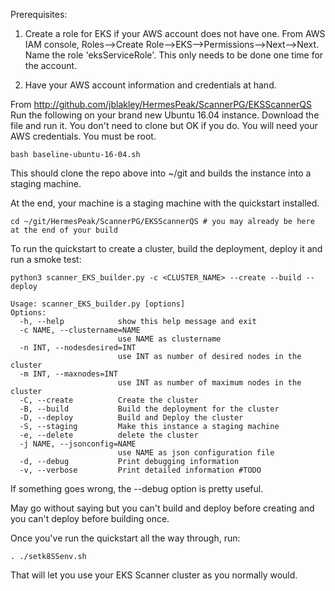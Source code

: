 Prerequisites: 

1. Create a role for EKS if your AWS account does not have one. From AWS IAM console, Roles-->Create Role-->EKS-->Permissions-->Next-->Next. Name the role 'eksServiceRole'. This only needs to be done one time for the account.

2. Have your AWS account information and credentials at hand. 

From http://github.com/jblakley/HermesPeak/ScannerPG/EKSScannerQS
Run the following on your brand new Ubuntu 16.04 instance. Download the file and run it. You don't need to clone but OK if you do.
You will need your AWS credentials. You must be root.
```
bash baseline-ubuntu-16-04.sh 
```
This should clone the repo above into ~/git and builds the instance into a staging machine.

At the end, your machine is a staging machine with the quickstart installed.
```
cd ~/git/HermesPeak/ScannerPG/EKSScannerQS # you may already be here at the end of your build
```

To run the quickstart to create a cluster, build the deployment, deploy it and run a smoke test:
```
python3 scanner_EKS_builder.py -c <CLUSTER_NAME> --create --build --deploy
```

```
Usage: scanner_EKS_builder.py [options]
Options:
  -h, --help            show this help message and exit
  -c NAME, --clustername=NAME
                        use NAME as clustername
  -n INT, --nodesdesired=INT
                        use INT as number of desired nodes in the cluster
  -m INT, --maxnodes=INT
                        use INT as number of maximum nodes in the cluster 
  -C, --create          Create the cluster
  -B, --build           Build the deployment for the cluster
  -D, --deploy          Build and Deploy the cluster
  -S, --staging         Make this instance a staging machine
  -e, --delete          delete the cluster
  -j NAME, --jsonconfig=NAME
                        use NAME as json configuration file
  -d, --debug           Print debugging information
  -v, --verbose         Print detailed information #TODO
```
If something goes wrong, the --debug option is pretty useful.

May go without saying but you can't build and deploy before creating and you can't deploy before building once.

Once you've run the quickstart all the way through, run:
```
. ./setk8SSenv.sh
```
That will let you use your EKS Scanner cluster as you normally would.
